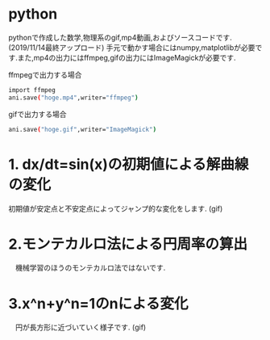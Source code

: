 # python
pythonで作成した数学,物理系のgif,mp4動画,およびソースコードです.(2019/11/14最終アップロード)
手元で動かす場合にはnumpy,matplotlibが必要です.また,mp4の出力にはffmpeg,gifの出力にはImageMagickが必要です.

ffmpegで出力する場合
```bash
import ffmpeg 
ani.save("hoge.mp4",writer="ffmpeg")
```
gifで出力する場合
```bash
ani.save("hoge.gif",writer="ImageMagick")
```
# 1. dx/dt=sin(x)の初期値による解曲線の変化

 初期値が安定点と不安定点によってジャンプ的な変化をします.
(gif)

# 2.モンテカルロ法による円周率の算出
　機械学習のほうのモンテカルロ法ではないです.
 
# 3.x^n+y^n=1のnによる変化
　円が長方形に近づいていく様子です.
 (gif)
